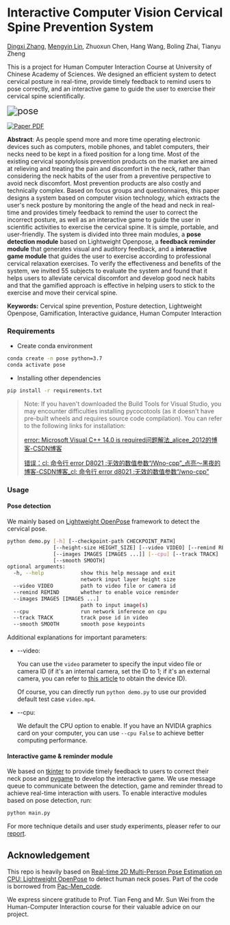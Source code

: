 # Interactive Computer Vision Cervical Spine Prevention System 


 [Dingxi Zhang](https://kristen-z.github.io/), [Mengyin Lin](https://github.com/Cassie-Lim), Zhuoxun Chen, Hang Wang, Boling Zhai, Tianyu Zheng

This is a project for Human Computer Interaction Course at University of Chinese Academy of Sciences. We designed an efficient system to detect cervical posture in real-time, provide timely feedback to remind users to pose correctly, and an interactive game to guide the user to exercise their cervical spine scientifically. 

<img src="./resources/pose.gif" alt="pose" style="zoom:150%;" />

<p align="left">
    <a href="https://github.com/Cassie-Lim/pose_eval/tree/plus/Report/report.pdf">
        <img src='https://img.shields.io/badge/Paper-PDF-green?style=for-the-badge&logo=adobeacrobatreader&logoWidth=20&logoColor=white&labelColor=66cc00&color=94DD15' alt='Paper PDF'>
    </a>
</p>

**Abstract**: As people spend more and more time operating electronic devices such as computers, mobile phones, and tablet computers, their necks need to be kept in a fixed position for a long time. Most of the existing cervical spondylosis prevention products on the market are aimed at relieving and treating the pain and discomfort in the neck, rather than considering the neck habits of the user from a preventive perspective to avoid neck discomfort. Most prevention products are also costly and technically complex. Based on focus groups and questionnaires, this paper designs a system based on computer vision technology, which extracts the user's neck posture by monitoring the angle of the head and neck in real-time and provides timely feedback to remind the user to correct the incorrect posture, as well as an interactive game to guide the user in scientific activities to exercise the cervical spine. It is simple, portable, and user-friendly. The system is divided into three main modules, a **pose detection module** based on Lightweight Openpose, a **feedback reminder module** that generates visual and auditory feedback, and a **interactive game module** that guides the user to exercise according to professional cervical relaxation exercises. To verify the effectiveness and benefits of the system, we invited 55 subjects to evaluate the system and found that it helps users to alleviate cervical discomfort and develop good neck habits and that the gamified approach is effective in helping users to stick to the exercise and move their cervical spine.

**Keywords:** Cervical spine prevention, Posture detection, Lightweight Openpose, Gamification, Interactive guidance, Human Computer Interaction

### Requirements

- Create conda environment

```bash
conda create -n pose python=3.7
conda activate pose
```

- Installing other dependencies


```bash
pip install -r requirements.txt
```

> Note: If you haven't downloaded the Build Tools for Visual Studio, you may encounter difficulties installing pycocotools (as it doesn't have pre-built wheels and requires source code compilation). You can refer to the following links for installation:
>
> [error: Microsoft Visual C++ 14.0 is required问题解法_alicee_2012的博客-CSDN博客](https://blog.csdn.net/alicee_2012/article/details/122726986?utm_medium=distribute.pc_relevant.none-task-blog-2~default~baidujs_baidulandingword~default-0-122726986-blog-89399825.pc_relevant_aa2&spm=1001.2101.3001.4242.1&utm_relevant_index=2)
>
> [错误：cl: 命令行 error D8021 :无效的数值参数“/Wno-cpp”_点亮～黑夜的博客-CSDN博客_cl: 命令行 error d8021 :无效的数值参数“/wno-cpp”](https://blog.csdn.net/weixin_41010198/article/details/94053130)

### Usage

#### Pose detection

We mainly based on [Lightweight OpenPose](https://github.com/Daniil-Osokin/lightweight-human-pose-estimation.pytorch) framework to detect the cervical pose. 

```bash
python demo.py [-h] [--checkpoint-path CHECKPOINT_PATH]                     
               [--height-size HEIGHT_SIZE] [--video VIDEO] [--remind REMIND]
               [--images IMAGES [IMAGES ...]] [--cpu] [--track TRACK]        
               [--smooth SMOOTH]
optional arguments:
  -h, --help            show this help message and exit
                        network input layer height size
  --video VIDEO         path to video file or camera id
  --remind REMIND       whether to enable voice reminder
  --images IMAGES [IMAGES ...]
                        path to input image(s)
  --cpu                 run network inference on cpu
  --track TRACK         track pose id in video
  --smooth SMOOTH       smooth pose keypoints
```

Additional explanations for important parameters:

- --video:

  You can use the `video` parameter to specify the input video file or camera ID (if it's an internal camera, set the ID to 1; if it's an external camera, you can refer to [this article](https://blog.csdn.net/babybin/article/details/122044565) to obtain the device ID).

  Of course, you can directly run `python demo.py` to use our provided default test case `video.mp4`.

- --cpu:

  We default the CPU option to enable. If you have an NVIDIA graphics card on your computer, you can use `--cpu False` to achieve better computing performance.

#### Interactive game & reminder module

We based on [tkinter](https://docs.python.org/3/library/tkinter.html) to provide timely feedback to users to correct their neck pose and [pygame](https://www.pygame.org/) to develop the interactive game. We use message queue to communicate between the detection, game and reminder thread to achieve real-time interaction with users. To enable interactive modules based on pose detection, run:

```bash
python main.py
```

For more technique details and user study experiments, pleaser refer to our [report](https://github.com/Cassie-Lim/pose_eval/tree/plus/Report/report.pdf).

## Acknowledgement

This repo is heavily based on [Real-time 2D Multi-Person Pose Estimation on CPU: Lightweight OpenPose](https://github.com/Daniil-Osokin/lightweight-human-pose-estimation.pytorch) to detect human neck poses. Part of the code is borrowed from [Pac-Men_code](https://blog.csdn.net/dQCFKyQDXYm3F8rB0/article/details/106934740).

We express sincere gratitude to Prof. Tian Feng and Mr. Sun Wei from the Human-Computer Interaction course for their valuable advice on our project.
